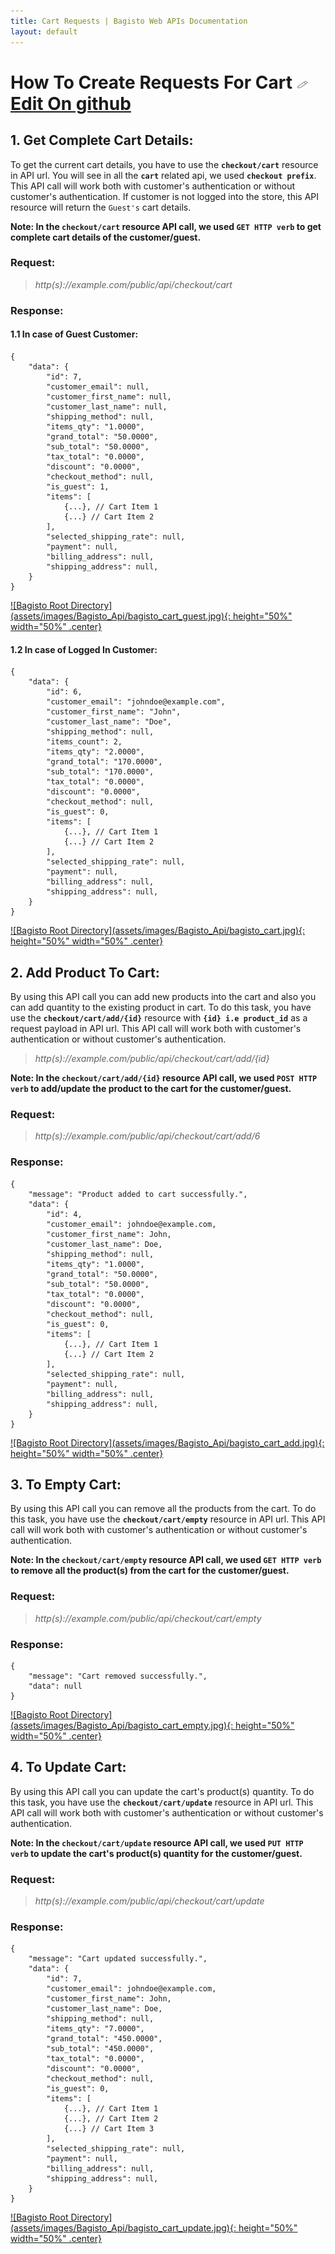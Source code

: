 ```yaml
---
title: Cart Requests | Bagisto Web APIs Documentation
layout: default
---
```


# How To Create Requests For Cart <span class="edit-github"><img src="/docs/assets/images/Icon-Pencil-Large.svg" width="19px" height="13px"/> <a href="https://github.com/bagisto/bagisto-docs/blob/master/create_module.md">Edit On github</a></span>

## 1. Get Complete Cart Details:
To get the current cart details, you have to use the **`checkout/cart`** resource in API url. You will see in all the **`cart`** related api, we used **`checkout prefix`**. This API call will work both with customer's authentication or without customer's authentication. If customer is not logged into the store, this API resource will return the `Guest's` cart details.

**Note: In the `checkout/cart` resource API call, we used `GET HTTP verb` to get complete cart details of the customer/guest.**

### Request:

> *http(s)://example.com/public/api/checkout/cart*

### Response:

#### 1.1 In case of Guest Customer:
    {
        "data": {
            "id": 7,
            "customer_email": null,
            "customer_first_name": null,
            "customer_last_name": null,
            "shipping_method": null,
            "items_qty": "1.0000",
            "grand_total": "50.0000",
            "sub_total": "50.0000",
            "tax_total": "0.0000",
            "discount": "0.0000",
            "checkout_method": null,
            "is_guest": 1,
            "items": [
                {...}, // Cart Item 1
                {...} // Cart Item 2
            ],
            "selected_shipping_rate": null,
            "payment": null,
            "billing_address": null,
            "shipping_address": null,
        }
    }

<a href="assets/images/Bagisto_Api/bagisto_cart_guest.jpg" target="_blank">
![Bagisto Root Directory](assets/images/Bagisto_Api/bagisto_cart_guest.jpg){: height="50%" width="50%" .center}
</a>

#### 1.2 In case of Logged In Customer:
    {
        "data": {
            "id": 6,
            "customer_email": "johndoe@example.com",
            "customer_first_name": "John",
            "customer_last_name": "Doe",
            "shipping_method": null,
            "items_count": 2,
            "items_qty": "2.0000",
            "grand_total": "170.0000",
            "sub_total": "170.0000",
            "tax_total": "0.0000",
            "discount": "0.0000",
            "checkout_method": null,
            "is_guest": 0,
            "items": [
                {...}, // Cart Item 1
                {...} // Cart Item 2
            ],
            "selected_shipping_rate": null,
            "payment": null,
            "billing_address": null,
            "shipping_address": null,
        }
    }

<a href="assets/images/Bagisto_Api/bagisto_cart.jpg" target="_blank">
![Bagisto Root Directory](assets/images/Bagisto_Api/bagisto_cart.jpg){: height="50%" width="50%" .center}
</a>

## 2. Add Product To Cart:
By using this API call you can add new products into the cart and also you can add quantity to the existing product in cart. To do this task, you have use the **`checkout/cart/add/{id}`** resource with **`{id} i.e product_id`** as a request payload in API url. This API call will work both with customer's authentication or without customer's authentication.

> *http(s)://example.com/public/api/checkout/cart/add/{id}*

**Note: In the `checkout/cart/add/{id}` resource API call, we used `POST HTTP verb` to add/update the product to the cart for the customer/guest.**

### Request:

> *http(s)://example.com/public/api/checkout/cart/add/6*

### Response:

    {
        "message": "Product added to cart successfully.",
        "data": {
            "id": 4,
            "customer_email": johndoe@example.com,
            "customer_first_name": John,
            "customer_last_name": Doe,
            "shipping_method": null,
            "items_qty": "1.0000",
            "grand_total": "50.0000",
            "sub_total": "50.0000",
            "tax_total": "0.0000",
            "discount": "0.0000",
            "checkout_method": null,
            "is_guest": 0,
            "items": [
                {...}, // Cart Item 1
                {...} // Cart Item 2
            ],
            "selected_shipping_rate": null,
            "payment": null,
            "billing_address": null,
            "shipping_address": null,
        }
    }

<a href="assets/images/Bagisto_Api/bagisto_cart_add.jpg" target="_blank">
![Bagisto Root Directory](assets/images/Bagisto_Api/bagisto_cart_add.jpg){: height="50%" width="50%" .center}
</a>

## 3. To Empty Cart:
By using this API call you can remove all the products from the cart. To do this task, you have use the **`checkout/cart/empty`** resource in API url. This API call will work both with customer's authentication or without customer's authentication.

**Note: In the `checkout/cart/empty` resource API call, we used `GET HTTP verb` to remove all the product(s) from the cart for the customer/guest.**

### Request:

> *http(s)://example.com/public/api/checkout/cart/empty*

### Response:

    {
        "message": "Cart removed successfully.",
        "data": null
    }

<a href="assets/images/Bagisto_Api/bagisto_cart_empty.jpg" target="_blank">
![Bagisto Root Directory](assets/images/Bagisto_Api/bagisto_cart_empty.jpg){: height="50%" width="50%" .center}
</a>


## 4. To Update Cart:
By using this API call you can update the cart's product(s) quantity. To do this task, you have use the **`checkout/cart/update`** resource in API url. This API call will work both with customer's authentication or without customer's authentication.

**Note: In the `checkout/cart/update` resource API call, we used `PUT HTTP verb` to update the cart's product(s) quantity for the customer/guest.**

### Request:

> *http(s)://example.com/public/api/checkout/cart/update*

### Response:

    {
        "message": "Cart updated successfully.",
        "data": {
            "id": 7,
            "customer_email": johndoe@example.com,
            "customer_first_name": John,
            "customer_last_name": Doe,
            "shipping_method": null,
            "items_qty": "7.0000",
            "grand_total": "450.0000",
            "sub_total": "450.0000",
            "tax_total": "0.0000",
            "discount": "0.0000",
            "checkout_method": null,
            "is_guest": 0,
            "items": [
                {...}, // Cart Item 1
                {...}, // Cart Item 2
                {...} // Cart Item 3
            ],
            "selected_shipping_rate": null,
            "payment": null,
            "billing_address": null,
            "shipping_address": null,
        }
    }

<a href="assets/images/Bagisto_Api/bagisto_cart_update.jpg" target="_blank">
![Bagisto Root Directory](assets/images/Bagisto_Api/bagisto_cart_update.jpg){: height="50%" width="50%" .center}
</a>
